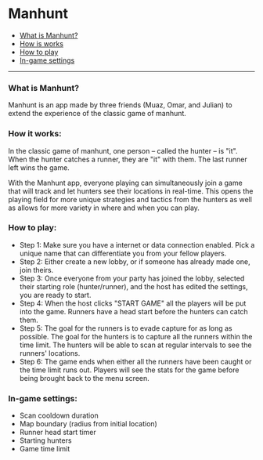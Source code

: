 # Manhunt

* [What is Manhunt?](https://github.com/MuazShash/Manhunt/blob/main/README.md#what-is-manhunt)
* [How is works](https://github.com/MuazShash/Manhunt/blob/main/README.md#how-it-works)
* [How to play](https://github.com/MuazShash/Manhunt/blob/main/README.md#how-to-play)
* [In-game settings](https://github.com/MuazShash/Manhunt/blob/main/README.md#in-game-settings)

***

### What is Manhunt?
Manhunt is an app made by three friends (Muaz, Omar, and Julian) to extend the experience of the classic game of manhunt.

### How it works:
In the classic game of manhunt, one person – called the hunter – is "it". When the hunter catches a runner, they are "it" with them. The last runner left wins the game.

With the Manhunt app, everyone playing can simultaneously join a game that will track and let hunters see their locations in real-time. This opens the playing field for more unique strategies and tactics from the hunters as well as allows for more variety in where and when you can play.

### How to play:
* Step 1: Make sure you have a internet or data connection enabled. Pick a unique name that can differentiate you from your fellow players.
* Step 2: Either create a new lobby, or if someone has already made one, join theirs.
* Step 3: Once everyone from your party has joined the lobby, selected their starting role (hunter/runner), and the host has edited the settings, you are ready to start.
* Step 4: When the host clicks "START GAME" all the players will be put into the game. Runners have a head start before the hunters can catch them.
* Step 5: The goal for the runners is to evade capture for as long as possible. The goal for the hunters is to capture all the runners within the time limit. The hunters will be able to scan at regular intervals to see the runners' locations.
* Step 6: The game ends when either all the runners have been caught or the time limit runs out. Players will see the stats for the game before being brought back to the menu screen.

### In-game settings:
* Scan cooldown duration
* Map boundary (radius from initial location)
* Runner head start timer
* Starting hunters
* Game time limit
